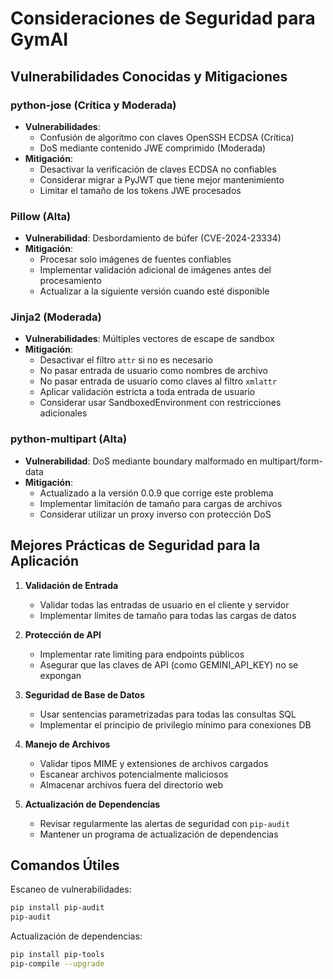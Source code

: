 # Consideraciones de Seguridad para GymAI

## Vulnerabilidades Conocidas y Mitigaciones

### python-jose (Crítica y Moderada)
- **Vulnerabilidades**: 
  - Confusión de algoritmo con claves OpenSSH ECDSA (Crítica)
  - DoS mediante contenido JWE comprimido (Moderada)
- **Mitigación**: 
  - Desactivar la verificación de claves ECDSA no confiables
  - Considerar migrar a PyJWT que tiene mejor mantenimiento
  - Limitar el tamaño de los tokens JWE procesados

### Pillow (Alta)
- **Vulnerabilidad**: Desbordamiento de búfer (CVE-2024-23334)
- **Mitigación**:
  - Procesar solo imágenes de fuentes confiables
  - Implementar validación adicional de imágenes antes del procesamiento
  - Actualizar a la siguiente versión cuando esté disponible

### Jinja2 (Moderada)
- **Vulnerabilidades**: Múltiples vectores de escape de sandbox
- **Mitigación**:
  - Desactivar el filtro `attr` si no es necesario
  - No pasar entrada de usuario como nombres de archivo
  - No pasar entrada de usuario como claves al filtro `xmlattr`
  - Aplicar validación estricta a toda entrada de usuario
  - Considerar usar SandboxedEnvironment con restricciones adicionales

### python-multipart (Alta)
- **Vulnerabilidad**: DoS mediante boundary malformado en multipart/form-data
- **Mitigación**:
  - Actualizado a la versión 0.0.9 que corrige este problema
  - Implementar limitación de tamaño para cargas de archivos
  - Considerar utilizar un proxy inverso con protección DoS

## Mejores Prácticas de Seguridad para la Aplicación

1. **Validación de Entrada**
   - Validar todas las entradas de usuario en el cliente y servidor
   - Implementar límites de tamaño para todas las cargas de datos

2. **Protección de API**
   - Implementar rate limiting para endpoints públicos
   - Asegurar que las claves de API (como GEMINI_API_KEY) no se expongan

3. **Seguridad de Base de Datos**
   - Usar sentencias parametrizadas para todas las consultas SQL
   - Implementar el principio de privilegio mínimo para conexiones DB

4. **Manejo de Archivos**
   - Validar tipos MIME y extensiones de archivos cargados
   - Escanear archivos potencialmente maliciosos
   - Almacenar archivos fuera del directorio web

5. **Actualización de Dependencias**
   - Revisar regularmente las alertas de seguridad con `pip-audit`
   - Mantener un programa de actualización de dependencias

## Comandos Útiles

Escaneo de vulnerabilidades:
```bash
pip install pip-audit
pip-audit
```

Actualización de dependencias:
```bash
pip install pip-tools
pip-compile --upgrade
```
